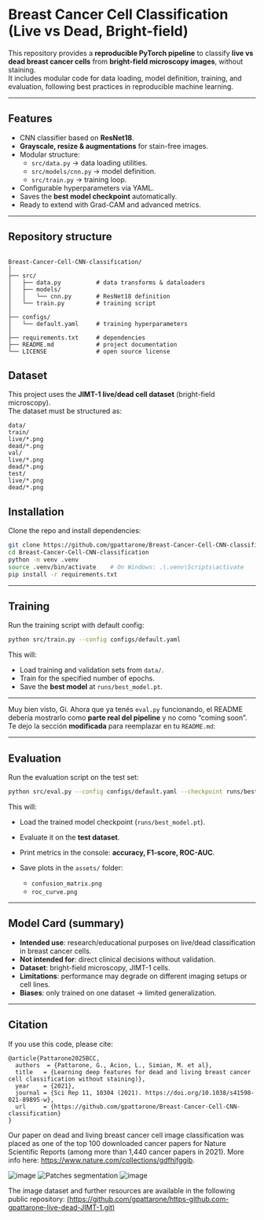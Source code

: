 # Breast Cancer Cell Classification (Live vs Dead, Bright-field)

This repository provides a **reproducible PyTorch pipeline** to classify **live vs dead breast cancer cells** from **bright-field microscopy images**, without staining.  
It includes modular code for data loading, model definition, training, and evaluation, following best practices in reproducible machine learning.

---

## Features
- CNN classifier based on **ResNet18**.
- **Grayscale, resize & augmentations** for stain-free images.
- Modular structure:
  - `src/data.py` → data loading utilities.
  - `src/models/cnn.py` → model definition.
  - `src/train.py` → training loop.
- Configurable hyperparameters via YAML.
- Saves the **best model checkpoint** automatically.
- Ready to extend with Grad-CAM and advanced metrics.

---

## Repository structure
```

Breast-Cancer-Cell-CNN-classification/
│
├── src/
│   ├── data.py          # data transforms & dataloaders
│   ├── models/
│   │   └── cnn.py       # ResNet18 definition
│   └── train.py         # training script
│
├── configs/
│   └── default.yaml     # training hyperparameters
│
├── requirements.txt     # dependencies
├── README.md            # project documentation
└── LICENSE              # open source license

```
## Dataset

This project uses the **JIMT-1 live/dead cell dataset** (bright-field microscopy).  
The dataset must be structured as:

```
data/
train/
live/*.png
dead/*.png
val/
live/*.png
dead/*.png
test/
live/*.png
dead/*.png
```

## Installation

Clone the repo and install dependencies:

```bash
git clone https://github.com/gpattarone/Breast-Cancer-Cell-CNN-classification.git
cd Breast-Cancer-Cell-CNN-classification
python -m venv .venv
source .venv/bin/activate    # On Windows: .\.venv\Scripts\activate
pip install -r requirements.txt
````
---

## Training

Run the training script with default config:

```bash
python src/train.py --config configs/default.yaml
```

This will:

* Load training and validation sets from `data/`.
* Train for the specified number of epochs.
* Save the **best model** at `runs/best_model.pt`.

---

Muy bien visto, Gi. Ahora que ya tenés `eval.py` funcionando, el README debería mostrarlo como **parte real del pipeline** y no como “coming soon”. Te dejo la sección **modificada** para reemplazar en tu `README.md`:

---

## Evaluation

Run the evaluation script on the test set:

```bash
python src/eval.py --config configs/default.yaml --checkpoint runs/best_model.pt
```

This will:

* Load the trained model checkpoint (`runs/best_model.pt`).
* Evaluate it on the **test dataset**.
* Print metrics in the console: **accuracy, F1-score, ROC-AUC**.
* Save plots in the `assets/` folder:

  * `confusion_matrix.png`
  * `roc_curve.png`
    
---

## Model Card (summary)

* **Intended use**: research/educational purposes on live/dead classification in breast cancer cells.
* **Not intended for**: direct clinical decisions without validation.
* **Dataset**: bright-field microscopy, JIMT-1 cells.
* **Limitations**: performance may degrade on different imaging setups or cell lines.
* **Biases**: only trained on one dataset → limited generalization.

---
## Citation

If you use this code, please cite:

```
@article{Pattarone2025BCC,
  authors  = {Pattarone, G., Acion, L., Simian, M. et al},
  title   = {Learning deep features for dead and living breast cancer cell classification without staining)},
  year    = {2021},
  journal = {Sci Rep 11, 10304 (2021). https://doi.org/10.1038/s41598-021-89895-w},
  url     = {https://github.com/gpattarone/Breast-Cancer-Cell-CNN-classification}
}
```
Our paper on dead and living breast cancer cell image classification was placed as one of the top 100 downloaded cancer papers for Nature Scientific Reports (among more than 1,440 cancer papers in 2021). More info here: https://www.nature.com/collections/gdfhjfggib.

![image](https://user-images.githubusercontent.com/91725761/163794416-6b2592f5-817d-4b33-8122-ef2db6b531ed.png)
![Patches segmentation](https://user-images.githubusercontent.com/91725761/163794193-8cb07bac-561d-46f3-b5e3-37f188d0c741.jpg)
![image](https://user-images.githubusercontent.com/91725761/163794383-653fb0d8-33d3-487f-b789-c07255b0838c.png)

The image dataset and further resources are available in the following public repository: [(https://github.com/gpattarone/https-github.com-gpattarone-live-dead-JIMT-1.git)](https://github.com/gpattarone/https-github.com-gpattarone-live-dead-JIMT-1.git)
